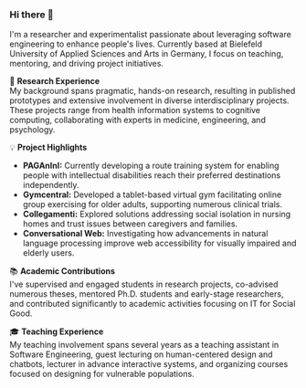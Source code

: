 ### Hi there 👋
I'm a researcher and experimentalist passionate about leveraging software engineering to enhance people's lives. Currently based at Bielefeld University of Applied Sciences and Arts in Germany, I focus on teaching, mentoring, and driving project initiatives.

🔬 **Research Experience**  
My background spans pragmatic, hands-on research, resulting in published prototypes and extensive involvement in diverse interdisciplinary projects. These projects range from health information systems to cognitive computing, collaborating with experts in medicine, engineering, and psychology.

💡 **Project Highlights**  
- **PAGAnInI:** Currently developing a route training system for enabling people with intellectual disabilities reach their preferred destinations independently. 
- **Gymcentral:** Developed a tablet-based virtual gym facilitating online group exercising for older adults, supporting numerous clinical trials.
- **Collegamenti:** Explored solutions addressing social isolation in nursing homes and trust issues between caregivers and families.
- **Conversational Web:** Investigating how advancements in natural language processing improve web accessibility for visually impaired and elderly users.

📚 **Academic Contributions**  
I've supervised and engaged students in research projects, co-advised numerous theses, mentored Ph.D. students and early-stage researchers, and contributed significantly to academic activities focusing on IT for Social Good.

🎓 **Teaching Experience**  
My teaching involvement spans several years as a teaching assistant in Software Engineering, guest lecturing on human-centered design and chatbots, lecturer in advance interactive systems, and organizing courses focused on designing for vulnerable populations.


<!--
**mbaezpy/mbaezpy** is a ✨ _special_ ✨ repository because its `README.md` (this file) appears on your GitHub profile.

Here are some ideas to get you started:

- 🔭 I’m currently working on ...
- 🌱 I’m currently learning ...
- 👯 I’m looking to collaborate on ...
- 🤔 I’m looking for help with ...
- 💬 Ask me about ...
- 📫 How to reach me: ...
- 😄 Pronouns: ...
- ⚡ Fun fact: ...
-->
